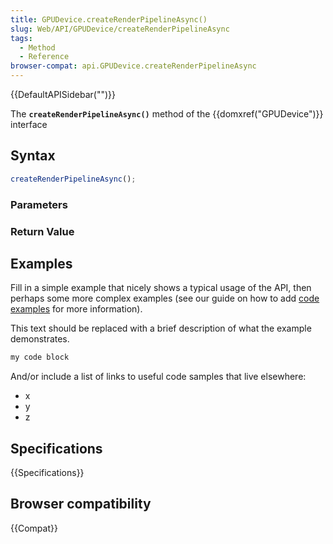 ```yaml
---
title: GPUDevice.createRenderPipelineAsync()
slug: Web/API/GPUDevice/createRenderPipelineAsync
tags:
  - Method
  - Reference
browser-compat: api.GPUDevice.createRenderPipelineAsync
---
```

{{DefaultAPISidebar("")}}

The **`createRenderPipelineAsync()`** method of the {{domxref("GPUDevice")}} interface 

## Syntax

```js
createRenderPipelineAsync();
```

### Parameters



### Return Value



## Examples

Fill in a simple example that nicely shows a typical usage of the API, then perhaps some more complex examples (see our guide on how to add [code examples](/en-US/docs/MDN/Contribute/Structures/Code_examples) for more information).

This text should be replaced with a brief description of what the example demonstrates.

```js
my code block
```

And/or include a list of links to useful code samples that live elsewhere:

*   x
*   y
*   z

## Specifications

{{Specifications}}

## Browser compatibility

{{Compat}}


